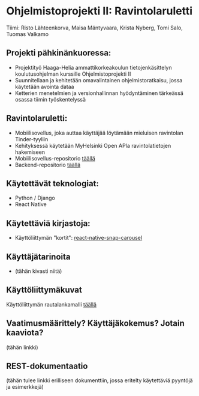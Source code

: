 # Ohjelmistoprojekti II: Ravintolaruletti
Tiimi: Risto Lähteenkorva, Maisa Mäntyvaara, Krista Nyberg, Tomi Salo, Tuomas Valkamo

## Projekti pähkinänkuoressa:
* Projektityö Haaga-Helia ammattikorkeakoulun tietojenkäsittelyn koulutusohjelman kurssille Ohjelmistoprojekti II
* Suunnitellaan ja kehitetään omavalintainen ohjelmistoratkaisu, jossa käytetään avointa dataa
* Ketterien menetelmien ja versionhallinnan hyödyntäminen tärkeässä osassa tiimin työskentelyssä

## Ravintolaruletti:
* Mobiilisovellus, joka auttaa käyttäjää löytämään mieluisen ravintolan Tinder-tyyliin
* Kehityksessä käytetään MyHelsinki Open APIa ravintolatietojen hakemiseen 
* Mobiilisovellus-repositorio [täällä](https://github.com/Poiju/ravintolaruletti-mobile)
* Backend-repositorio [täällä](https://github.com/Poiju/ravintolaruletti-backend)

## Käytettävät teknologiat:
* Python / Django
* React Native

## Käytettäviä kirjastoja:
* Käyttöliittymän "kortit": [react-native-snap-carousel](https://www.npmjs.com/package/react-native-snap-carousel)

## Käyttäjätarinoita
* (tähän kivasti niitä)

## Käyttöliittymäkuvat
Käyttöliittymän rautalankamalli [täällä](http://wireframepro.mockflow.com/space/M0J2CZJDJmb)

## Vaatimusmäärittely? Käyttäjäkokemus? Jotain kaaviota?
(tähän linkki)

## REST-dokumentaatio
(tähän tulee linkki erilliseen dokumenttiin, jossa eritelty käytettäviä pyyntöjä ja esimerkkejä)
